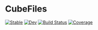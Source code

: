 # CubeFiles

[![Stable](https://img.shields.io/badge/docs-stable-blue.svg)](https://rashidrafeek.github.io/CubeFiles.jl/stable/)
[![Dev](https://img.shields.io/badge/docs-dev-blue.svg)](https://rashidrafeek.github.io/CubeFiles.jl/dev/)
[![Build Status](https://github.com/rashidrafeek/CubeFiles.jl/actions/workflows/CI.yml/badge.svg?branch=main)](https://github.com/rashidrafeek/CubeFiles.jl/actions/workflows/CI.yml?query=branch%3Amain)
[![Coverage](https://codecov.io/gh/rashidrafeek/CubeFiles.jl/branch/main/graph/badge.svg)](https://codecov.io/gh/rashidrafeek/CubeFiles.jl)
